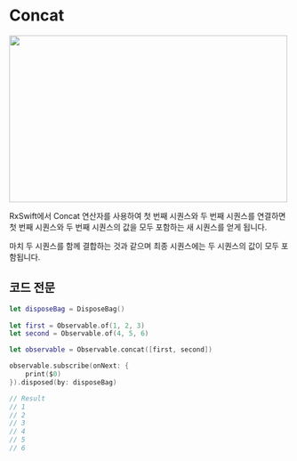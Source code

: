 # Concat

<img src = "https://user-images.githubusercontent.com/92699723/198045051-4a846b59-601a-48c9-bdb1-cec153e84032.png" width="500" height="300">

RxSwift에서 Concat 연산자를 사용하여 첫 번째 시퀀스와 두 번째 시퀀스를 연결하면 첫 번째 시퀀스와 두 번째 시퀀스의 값을 모두 포함하는 새 시퀀스를 얻게 됩니다.

마치 두 시퀀스를 함께 결합하는 것과 같으며 최종 시퀀스에는 두 시퀀스의 값이 모두 포함됩니다.

## 코드 전문
```Swift
let disposeBag = DisposeBag()
        
let first = Observable.of(1, 2, 3)
let second = Observable.of(4, 5, 6)

let observable = Observable.concat([first, second])

observable.subscribe(onNext: {
    print($0)
}).disposed(by: disposeBag)

// Result
// 1
// 2
// 3
// 4
// 5
// 6
```